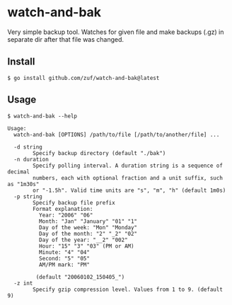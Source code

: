 # watch-and-bak

Very simple backup tool.
Watches for given file and make backups (.gz) in separate dir after that file was changed.

## Install

```
$ go install github.com/zuf/watch-and-bak@latest
```


## Usage

```
$ watch-and-bak --help

Usage:
  watch-and-bak [OPTIONS] /path/to/file [/path/to/another/file] ...

  -d string
    	Specify backup directory (default "./bak")
  -n duration
    	Specify polling interval. A duration string is a sequence of decimal
    	numbers, each with optional fraction and a unit suffix, such as "1m30s"
    	or "-1.5h". Valid time units are "s", "m", "h" (default 1m0s)
  -p string
    	Specify backup file prefix
    	Format explanation:	
    	  Year: "2006" "06"
    	  Month: "Jan" "January" "01" "1"
    	  Day of the week: "Mon" "Monday"
    	  Day of the month: "2" "_2" "02"
    	  Day of the year: "__2" "002"
    	  Hour: "15" "3" "03" (PM or AM)
    	  Minute: "4" "04"
    	  Second: "5" "05"
    	  AM/PM mark: "PM"
    	
    	 (default "20060102_150405_")
  -z int
    	Specify gzip compression level. Values from 1 to 9. (default 9)

```

